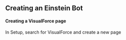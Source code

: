 ## Creating an Einstein Bot

#### Creating a VisualForce page

In Setup, search for VisualForce and create a new page
